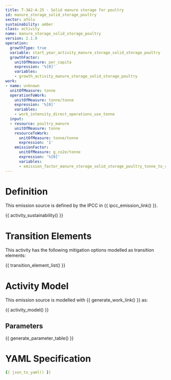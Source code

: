```yaml
---
title: T-3A2-A-25 - Solid manure storage for poultry
id: manure_storage_solid_storage_poultry
sector: afolu
sustainability: amber
class: activity
name: manure_storage_solid_storage_poultry
version: 2.1.0
operation:
  growthType: true
  variable: start_year_activity_manure_storage_solid_storage_poultry
  growthFactor:
    unitOfMeasure: per_capita
    expression: '%[0]'
    variables:
    - growth_activity_manure_storage_solid_storage_poultry
work:
- name: unknown
  unitOfMeasure: tonne
  operationToWork:
    unitOfMeasure: tonne/tonne
    expression: '%[0]'
    variables:
    - work_intensity_direct_operations_use_tonne
  input:
  - resource: poultry_manure
    unitOfMeasure: tonne
    resourceToWork:
      unitOfMeasure: tonne/tonne
      expression: '1'
    emissionFactor:
      unitOfMeasure: g_co2e/tonne
      expression: '%[0]'
      variables:
      - emission_factor_manure_storage_solid_storage_poultry_tonne_to_co2e_gram
---
```

# Definition
This emission source is defined by the IPCC in {{ ipcc_emission_link() }}.


{{ activity_sustainability() }}

# Transition Elements

This activity has the following mitigation options modelled as transition elements:

{{ transition_element_list() }}

# Activity Model
This emission source is modelled with {{ generate_work_link() }} as:

{{ activity_model() }}

## Parameters

{{ generate_parameter_table() }}

# YAML Specification

```yaml
{{ json_to_yaml() }}
```